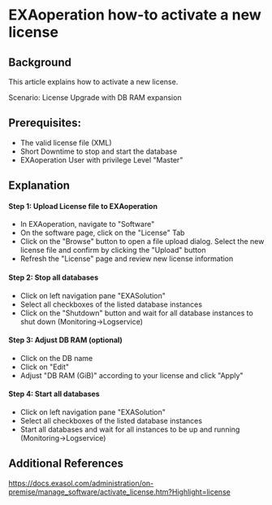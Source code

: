# EXAoperation how-to activate a new license 
## Background

This article explains how to activate a new license.

Scenario: License Upgrade with DB RAM expansion

## Prerequisites:

* The valid license file (XML)
* Short Downtime to stop and start the database
* EXAoperation User with privilege Level "Master"

## Explanation

#### Step 1: Upload License file to EXAoperation

* In EXAoperation, navigate to "Software"
* On the software page, click on the "License" Tab
* Click on the "Browse" button to open a file upload dialog. Select the new license file and confirm by clicking the "Upload" button
* Refresh the "License" page and review new license information

#### Step 2: Stop all databases

* Click on left navigation pane "EXASolution"
* Select all checkboxes of the listed database instances
* Click on the "Shutdown" button and wait for all database instances to shut down (Monitoring->Logservice)

#### Step 3: Adjust DB RAM (optional)

* Click on the DB name
* Click on "Edit"
* Adjust "DB RAM (GiB)" according to your license and click "Apply"

#### Step 4: Start all databases

* Click on left navigation pane "EXASolution"
* Select all checkboxes of the listed database instances
* Start all databases and wait for all instances to be up and running (Monitoring->Logservice)

## Additional References

<https://docs.exasol.com/administration/on-premise/manage_software/activate_license.htm?Highlight=license>

